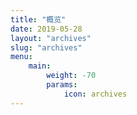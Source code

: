 ```yaml
---
title: "概览"
date: 2019-05-28
layout: "archives"
slug: "archives"
menu:
    main:
        weight: -70
        params: 
            icon: archives
---
```

